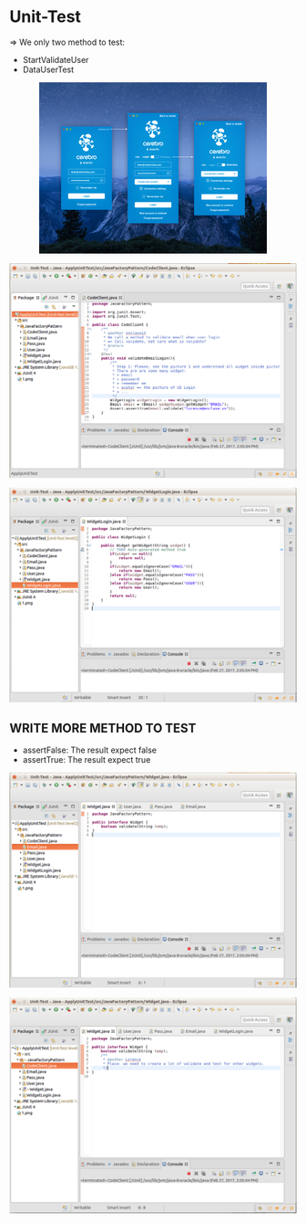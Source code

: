 # Unit-Test
=> We only two method to test:
 + StartValidateUser 
 + DataUserTest
<p align="center">
    <img src="https://github.com/danisluis7/Unit-Test/blob/level2/ApplyUnitTest/1.png" alt="Unit Test"/>
</p>
<p align="center">
    <img src="https://github.com/danisluis7/Unit-Test/blob/level2/ApplyUnitTest/2.png" alt="Unit Test"/>
</p>
<p align="center">
    <img src="https://github.com/danisluis7/Unit-Test/blob/level2/ApplyUnitTest/3.png" alt="Unit Test"/>
</p>

## WRITE MORE METHOD TO TEST
+ assertFalse: The result expect false
+ assertTrue: The result expect true

<p align="center">
    <img src="https://github.com/danisluis7/Unit-Test/blob/level2/ApplyUnitTest/4.png" alt="Unit Test"/>
</p>
<p align="center">
    <img src="https://github.com/danisluis7/Unit-Test/blob/level2/ApplyUnitTest/5.png" alt="Unit Test"/>
</p>
